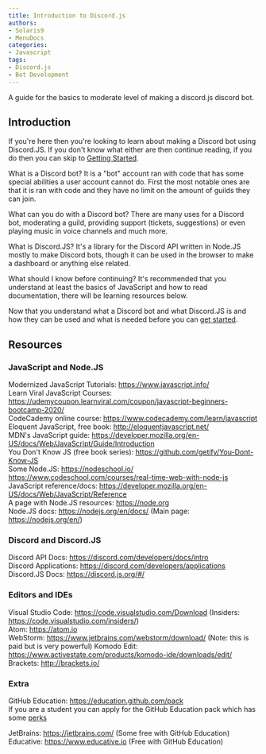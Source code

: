 ```yaml
---
title: Introduction to Discord.js
authors:
- Solaris9
- MenuDocs
categories:
- Javascript
tags:
- Discord.js
- Bot Development
---
```

A guide for the basics to moderate level of making a discord.js discord bot.
<!-- more -->

## Introduction

If you're here then you're looking to learn about making a Discord bot using Discord.JS. If you don't know what either are then continue reading, if you do then you can skip to [Getting Started](/topics/discordjs/gettingstarted.md).

What is a Discord bot? It is a "bot" account ran with code that has some special abilities a user account cannot do. First the most notable ones are that it is ran with code and they have no limit on the amount of guilds they can join.

What can you do with a Discord bot? There are many uses for a Discord bot, moderating a guild, providing support (tickets, suggestions) or even playing music in voice channels and much more.

What is Discord.JS? It's a library for the Discord API written in Node.JS mostly to make Discord bots, though it can be used in the browser to make a dashboard or anything else related.

What should I know before continuing? It's recommended that you understand at least the basics of JavaScript and how to read documentation, there will be learning resources below.

Now that you understand what a Discord bot and what Discord.JS is and how they can be used and what is needed before you can [get started](/topics/discordjs/gettingstarted.md).

## Resources

### JavaScript and Node.JS

Modernized JavaScript Tutorials: <https://www.javascript.info/> \
Learn Viral JavaScript Courses: <https://udemycoupon.learnviral.com/coupon/javascript-beginners-bootcamp-2020/> \
CodeCademy online course: <https://www.codecademy.com/learn/javascript> \
Eloquent JavaScript, free book: <http://eloquentjavascript.net/> \
MDN's JavaScript guide: <https://developer.mozilla.org/en-US/docs/Web/JavaScript/Guide/Introduction> \
You Don't Know JS (free book series): <https://github.com/getify/You-Dont-Know-JS> \
Some Node.JS: <https://nodeschool.io/> <https://www.codeschool.com/courses/real-time-web-with-node-js> \
JavaScript reference/docs: <https://developer.mozilla.org/en-US/docs/Web/JavaScript/Reference> \
A page with Node.JS resources: <https://node.org> \
Node.JS docs: <https://nodejs.org/en/docs/> (Main page: <https://nodejs.org/en/>)

### Discord and Discord.JS

Discord API Docs: <https://discord.com/developers/docs/intro> \
Discord Applications: <https://discord.com/developers/applications> \
Discord.JS Docs: <https://discord.js.org/#/>

### Editors and IDEs

Visual Studio Code: <https://code.visualstudio.com/Download> (Insiders: <https://code.visualstudio.com/insiders/>) \
Atom: <https://atom.io> \
WebStorm: <https://www.jetbrains.com/webstorm/download/> (Note: this is paid but is very powerful)
Komodo Edit: <https://www.activestate.com/products/komodo-ide/downloads/edit/> \
Brackets: <http://brackets.io/>

### Extra

GitHub Education: <https://education.github.com/pack> \
If you are a student you can apply for the GitHub Education pack which has some [perks](https://education.github.com/pack#offers)

JetBrains: <https://jetbrains.com/> (Some free with GitHub Education)\
Educative: <https://www.educative.io> (Free with GitHub Education)

